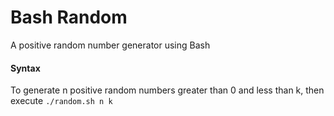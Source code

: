 # Bash Random
A positive random number generator using Bash

#### Syntax

To generate n positive random numbers greater than 0 and less than k, then execute `./random.sh n k`
